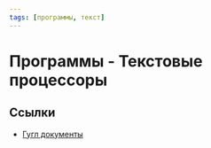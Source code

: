 ```yaml
---
tags: [программы, текст]
---
```

# Программы - Текстовые процессоры

## Ссылки

* [Гугл документы](Google%20Docs.md)
